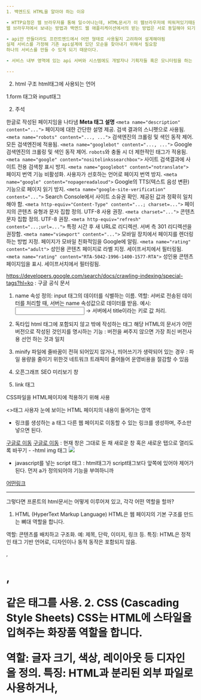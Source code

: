 ```yaml
---
1. 백엔드도 HTML을 알아야 하는 이유

- HTTP요청은 웹 브라우저를 통해 일ㅇ어나는데, HTML문서가 이 웹브라우저에 띄워져있기때문에, HTML문서로부터 요청이 날아온다고 말해도 됨.
웹 브라우저에서 보내는 방법과 백엔드 웹 애플리케이션에서의 받는 방법은 서로 동일해야 되기 때문에 (요청을 정상적으로 처리하기 위해) HTML에 대한 기본적인 이해가 필수적이다.

- api만 만들더라도 프런트엔드에서 어떤 형태로 사용될지 고려하여 설계해야됨
실제 서비스를 가정해 기존 api설계에 있던 모순을 찾아내기 위해서 필요함
하나의 서비스를 만들 수 있게 되기 때문이다.

- 서비스 내부 영역에 있는 api 서버와 시스템에도 개발자나 기획자들 혹은 모니터링을 하는 운영자들에게 제공할 프런트엔드 페이지가 필요하다.

---
```

2. html 구조
html태그에 사용되는 언어

1.form 태그와 input태그 

2. 주석
<!-- -->

<html lang="ko"></html> 한글로 작성된 페이지임을 나타냄
<html lnag="en-US></html>
웹 페이지의 언어와 사용자의 언어가 다른경우 웹 페이지의 번역기능을 사용할 수 있다.
기능으로 속성lang을 지정해야만 된다.

언어별로 문서를 따로 만들거나, 한 문서 내에서 JavaScript로 동적으로 변경할 수 있습니다.
-> 이는 코드로 확인할 수 있다. 

3.최상단의 html 태그
html태그가 문서의 최상단에 반드시 들어가고, html태그 안쪽에는 head태그와 body태그가 작성된다.
구조적으로 생략하지 않고 작성해주는 것이 좋다.

-< head 태그>> : 해당 문서를 설명해주는 내용이 들어있음 = 메타데이터 (어떤 데이터를 설명하느 데이터)
title 태그 : HTML의 문서의 제목표현
link태그 : CSS파일으 불어와 적용
meta태그 : 캐리터셋이나 검색엔진에게 해당페이지를 크롤링하기 위한 여러 정보 제공 
-> 코드 참고

HTML문서는 인코딩 방식과 캐릭터셋이 맞아야 정상적으로 출력된다. 

| **Meta 태그**                               | **설명**                                                                                                                                                                                   |
|---------------------------------------------|-------------------------------------------------------------------------------------------------------------------------------------------------------------------------------------------|
| `<meta name="description" content="...">`   | 페이지에 대한 간단한 설명 제공. 검색 결과의 스니펫으로 사용됨.                                                                                                                             |
| `<meta name="robots" content="..., ...">`   | 검색엔진의 크롤링 및 색인 동작 제어. 모든 검색엔진에 적용됨.                                                                                                                                |
| `<meta name="googlebot" content="..., ...">`| Google 검색엔진의 크롤링 및 색인 동작 제어. `robots`와 충돌 시 더 제한적인 태그가 적용됨.                                                                                                   |
| `<meta name="google" content="nositelinkssearchbox">` | 사이트 검색결과에 사이트 전용 검색창 표시 방지.                                                                                                                              |
| `<meta name="googlebot" content="notranslate">` | 페이지 번역 기능 비활성화. 사용자가 선호하는 언어로 페이지 번역 방지.                                                                                                                     |
| `<meta name="google" content="nopagereadaloud">` | Google의 TTS(텍스트 음성 변환) 기능으로 페이지 읽기 방지.                                                                                                                                |
| `<meta name="google-site-verification" content="...">` | Search Console에서 사이트 소유권 확인. 제공된 값과 정확히 일치해야 함.                                                                                                                     |
| `<meta http-equiv="Content-Type" content="...; charset=...">` | 페이지의 콘텐츠 유형과 문자 집합 정의. UTF-8 사용 권장.                                                                                                                                    |
| `<meta charset="...">`                      | 콘텐츠 문자 집합 정의. UTF-8 권장.                                                                                                                                                        |
| `<meta http-equiv="refresh" content="...;url=...">` | 특정 시간 후 새 URL로 리디렉션. 서버 측 301 리디렉션을 권장함.                                                                                                                             |
| `<meta name="viewport" content="...">`      | 모바일 장치에서 페이지를 렌더링하는 방법 지정. 페이지가 모바일 친화적임을 Google에 알림.                                                                                                   |
| `<meta name="rating" content="adult">`      | 성인용 콘텐츠 페이지로 라벨 지정. 세이프서치에서 필터링됨.                                                                                                                                 |
| `<meta name="rating" content="RTA-5042-1996-1400-1577-RTA">` | 성인용 콘텐츠 페이지임을 표시. 세이프서치에서 필터링됨.                                                                                                                                    |


https://developers.google.com/search/docs/crawling-indexing/special-tags?hl=ko : 구글 공식 문서 



1. name 속성
정의: input 태그의 데이터를 식별하는 이름.
역할: 서버로 전송된 데이터를 처리할 때, 서버는 name 속성값으로 데이터를 받음.
예시:
<input type="text" name="title"> → 서버에서 title이라는 키로 값 처리.

3. 독타입 
html 태그에 포함되지 않고 밖에 작성하는 태그 
해당 HTML의 문서가 어떤 버전으로 작성된 것인지를 명시하는 기능
: 버전을 써주지 않으면 가장 최신 버전사용 선언 하는 것과 일치


4. minify
파일에 줄바꿈이 전혀 되어있지 않거나, 띄어쓰기가 생략되어 있는 경우 : 파일 용량을 줄이기 위한것
네트워크 트래픽이 줄어들어 운영비용을 절감할 수 있음 

5. 오픈그래프 SEO
미리보기 창

6. link 태그

CSS파일을 HTML페이지에 적용하기 위해 사용


<<BODY>>태그 
사용자 눈에 보이는 HTML 페이지의 내용이 들어가는 영역

- 링크를 생성하는 a 태그
다른 웹 페이지로 이동할 수 있는 링크를 생성하며, 주소만 넣으면 된다.

<body>
  <a href = "https://www.google.com/">구글로 이동</a>
 <a href = "https://www.google.com/"target="_blank">구글로 이동</a>
  : 현재 창은 그대로 둔 채 새로운 창 혹은 새로운 탭으로 열리도록 바꾸기
</body>
- 
-html img 태그
<img src = "https://www.gd.co.kr.jpg">


- javascript를 넣는 script 태그
 : html태그가 script태그보다 앞쪽에 있어야 제어가 된다. 먼저 a가 정의되어야 기능을 부여하니까

<html>
  <head>
    <meta charset = "utf-8">
  </head>
  <body>
    <a href="https://www.google.com/">어떤링크</a>
    <script>
      document.querySelector('a').innerText = '구글로 이동';
    </script>
  </body>
</html>



---
그렇다면 프론트의 html문서는 어떻게 이루어져 있고, 각각 어떤 역할을 할까?

1. HTML (HyperText Markup Language)
HTML은 웹 페이지의 기본 구조를 만드는 뼈대 역할을 합니다.

역할: 콘텐츠를 배치하고 구조화.
예: 제목, 단락, 이미지, 링크 등.
특징:
HTML은 정적인 태그 기반 언어로, 디자인이나 동적 동작은 포함되지 않음.
<div>, <h1>, <p> 같은 태그를 사용.
2. CSS (Cascading Style Sheets)
CSS는 HTML에 스타일을 입혀주는 화장품 역할을 합니다.

역할: 글자 크기, 색상, 레이아웃 등 디자인을 정의.
특징:
HTML과 분리된 외부 파일로 사용하거나, <style> 태그를 통해 HTML 내부에 작성 가능.
예:
css
복사
편집
body {
  background-color: #f0f0f0;
  font-family: Arial, sans-serif;
}
3. JavaScript
JavaScript는 HTML과 CSS에 동적인 동작을 추가하는 역할을 합니다.

역할: 버튼 클릭, 데이터 처리, 사용자와의 상호작용 등 동적 기능 제공.
특징:
<script> 태그로 HTML 안에 작성하거나 외부 파일로 포함 가능.
예:
javascript
복사
편집
document.getElementById("myButton").addEventListener("click", function() {
  alert("Button clicked!");
});
4. React (JavaScript 라이브러리)
React는 더 복잡하고 동적인 웹 애플리케이션을 쉽게 개발하기 위한 JavaScript 라이브러리입니다.

역할: 컴포넌트 기반으로 UI를 효율적으로 개발.
특징:
React는 JavaScript의 확장 문법인 JSX를 사용.
상태 관리(state), 컴포넌트 간 데이터 흐름 등을 처리.
예:
javascript
복사
편집
function App() {
  const [count, setCount] = React.useState(0);

  return (
    <div>
      <h1>Count: {count}</h1>
      <button onClick={() => setCount(count + 1)}>Increase</button>
    </div>
  );
}
정리
HTML: 웹의 구조를 만듦 (뼈대 ).
CSS: 웹의 디자인을 만듦 (화장 ).
JavaScript: 동작을 추가 (생명 ).
React: 동적 웹앱을 효율적으로 만듦 (똑똑한 뇌 ).
HTML은 "기초 구조"를 제공하고, CSS와 JavaScript, React는 그 위에 올려져서 각각 스타일과 기능을 확장하는 역할


  +) https://www.yes24.com/product/goods/72297124 모던 웹을 위한 HTML5+CSS3 바이블
     https://www.w3schools.com/html/default.asp
----
3. 웹 브라우저와 서버의 상호작용 

웹 브라우저가 서버와 상호작용하는 4가지 방법 : 
  각 상황에따라 적절하게 사용하기 
  
-1. URL을 통한 접속
-2. form태그를 사용하여 form 제출
-3. XHR을 사용한 AJAX 요청
-4. 웹 소켓을 통한 요청

  1.URL을 통한 접속 : ch.8 참고 
  사용자가 직접 URL입력 또는 a태그가 걸려있는 링크를 통해 접근 

  HTTP는 요청의 종류를 메서드로 구분한다.
    url을 통한 것이라면 get메서드를 사용한다- http요청 메서드 

  2. form태그를 사용하여 form 제출 
  웹사이트에서 자주 보았을 로그인 창이나 게시글 작성화면에서 보게 되는 입력란에 자주 사용됨
  GET, POST를 주로 사용

1,2 : 정보를 전송하기 위해 반드시 화면을 새로고침 해야됨
  
  3. XHR을 사용한 AJAX 요청
   : 새로고침 없이 정보를 요청하고 받아올 수 있음

 1,2,3 : 정보교환을 시작할 수있는 주체가 오직 '클라이언트' , 서버쪽에서 주도적으로 클라이언트에게정보를 전달할 수 없음
  
  4. 웹 소켓을 통한 요청
   양방향 통신을 가능하도록 지원함.SSE도 가능 (다음에 비교해보기)
     문자의 경우, 문자를 보내면 수신하기전에 서버가 먼저 알게되는 것이다.

     그래서. 웹 소켓이 등장하기 전에는 AJAX요청을 보내 서버의 상태변경을 체크했었다.(폴링)
             웹뿐 아닌 상대의 상태변경을 체크하기 위해 주기적으로 요청하는 방식을 지칭하는 말로도 널리 사용됨
  
---
    2. form태그를 사용하여 form 제출 
  웹사이트에서 자주 보았을 로그인 창이나 게시글 작성화면에서 보게 되는 입력란에 자주 사용됨
  GET, POST를 주로 사용 - > 자세히 알아보기

  태그타입
  text : 글자를 입력할 수 있는 공간
  submit : 제출이라는 버튼이 생성됨
  

  2. submit 버튼
특징: name 속성이 없으며, 서버로 전송되지 않음.
역할: form 태그 내부 데이터를 서버로 제출하는 동작 수행.
정리: submit은 form 태그의 동작을 완료하면 역할이 종료됨.

3. form 태그
역할: 데이터를 서버로 전송.
속성:
action: 데이터를 전송할 서버의 경로(URL).
예: action="./article"
주의: 경로가 없으면 요청 실패. 해당 경로를 처리할 컨트롤러 또는 파일이 필요.
method: HTTP 메서드 지정.
POST: 데이터를 본문(body)에 담아 전송. 주로 데이터 생성 시 사용.
GET: URL에 데이터를 쿼리 문자열로 첨부. 데이터 조회에 적합.
enctype: 데이터 인코딩 방식 (추후 학습 필요).

4. 컨트롤러 추가
문제: 위 예제에서 ./article 경로를 처리할 컨트롤러가 없으면 실행되지 않음.
해결 방법: ./article 요청을 처리할 컨트롤러 추가.
article 파일 생성 후 서버에서 처리.

5. 학습 전략
태그별 역할: 각 태그가 어떤 데이터를 처리하고, 어떤 상황에서 사용되는지 파악.
HTTP 메서드 구분:
POST: 데이터 생성/전송.
GET: 단순 링크나 데이터 조회.
데이터 전송 방식 이해: 요청 시 데이터가 서버에 어떻게 전달되고, 어떤 응답이 오는지 학습.

추가 참고 자료 -검색해보기 
HTML Form Input Types : 다양한 input 타입 확인.
HTML Forms Guide : 폼 태그 속성 및 사용법.

추가로 해야되는 공부 
enctype 사용법: 파일 업로드와 같은 특수 상황에서 필요.
API 문서 작성: 컨트롤러와 요청/응답 흐름에 대한 상세 문서화.
각 input 타입의 차이점: 데이터 전송 방식, 사용 사례별 적합성.
